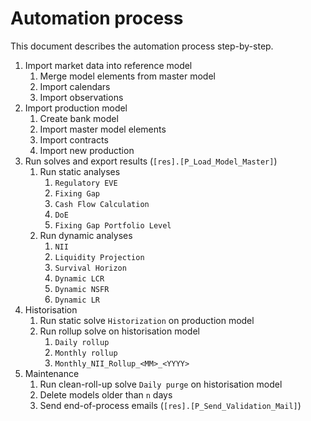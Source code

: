 # Automation process

This document describes the automation process step-by-step.

1.  Import market data into reference model
    1.  Merge model elements from master model
    2.  Import calendars
    3.  Import observations
2.  Import production model
    1.  Create bank model
    2.  Import master model elements
    3.  Import contracts
    4.  Import new production
3.  Run solves and export results (`[res].[P_Load_Model_Master]`)
    1.  Run static analyses
        1.  `Regulatory EVE`
        2.  `Fixing Gap`
        3.  `Cash Flow Calculation`
        4.  `DoE`
        5.  `Fixing Gap Portfolio Level`
    2.  Run dynamic analyses
        1.  `NII`
        2.  `Liquidity Projection`
        3.  `Survival Horizon`
        4.  `Dynamic LCR`
        5.  `Dynamic NSFR`
        6.  `Dynamic LR`
4.  Historisation
    1.  Run static solve `Historization` on production model
    2.  Run rollup solve on historisation model
        1.  `Daily rollup`
        2.  `Monthly rollup`
        3.  `Monthly_NII_Rollup_<MM>_<YYYY>`
5.  Maintenance
    1.  Run clean-roll-up solve `Daily purge` on historisation model
    2.  Delete models older than `n` days
    3.  Send end-of-process emails (`[res].[P_Send_Validation_Mail]`)

